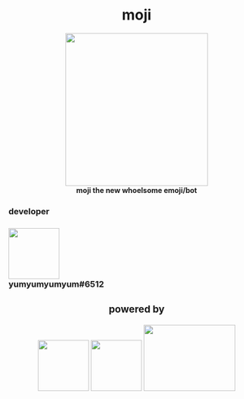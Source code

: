 <!--[![Anurag's github stats](https://github-readme-stats.vercel.app/api?username=yumm-b612&theme=onedark&show_icons=true)](https://github.com/anuraghazra/github-readme-stats) [![Top Langs](https://github-readme-stats.vercel.app/api/top-langs/?username=yumm-b612&layout=compact&theme=onedark)](https://github.com/anuraghazra/github-readme-stats)-->


<div align="center">
 <h1>moji</h1>
 
 <img width="280" height="300" src="https://raw.githubusercontent.com/yumm-b612/moji.py/main/moji.png"/>
 <br>
 <b>moji the new whoelsome emoji/bot</b>
</div>

<div align="left">
 
 <h3>developer<h3> 
  <dev align="center">
  <img styles="border: 2px solid red; border-radius: 25px;" width="100" height="100" src="https://cdn.discordapp.com/attachments/819660765018980393/821816728202903622/20210309_224533.jpg"/>
   <br>
   <b>yumyumyumyum#6512</b>
 </dev>
 
 <div align = "center">
 <h3>powered by</h3>
 <p>
  <a href="https://code.visualstudio.com/"><img src="https://i.giphy.com/media/LMt9638dO8dftAjtco/200.webp" width="100" /></a>
  <a href="https://www.python.org/"><img src="https://i.giphy.com/media/IdyAQJVN2kVPNUrojM/200.webp" width="100" /></a>
  <a href="https://discord.gg/NaXhwqWxV9"><img width="180" height="130" src="https://discord.com/assets/e4923594e694a21542a489471ecffa50.svg"/></a>
 </p>
 </div>
 
</div>
